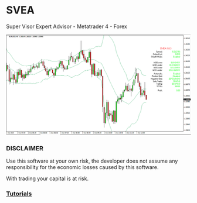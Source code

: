 # SVEA
Super Visor Expert Advisor - Metatrader 4 - Forex

![Main](https://raw.githubusercontent.com/LeonardoCiaccio/SVEA/master/resource/01.SVEA.png)

### DISCLAIMER
Use this software at your own risk, the developer does not assume any responsibility for the economic losses caused by this software.

With trading your capital is at risk.
### [Tutorials](https://github.com/LeonardoCiaccio/SVEA/tree/master/tutorials)
